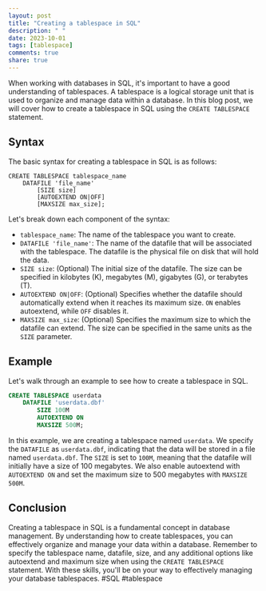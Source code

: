 ```yaml
---
layout: post
title: "Creating a tablespace in SQL"
description: " "
date: 2023-10-01
tags: [tablespace]
comments: true
share: true
---
```


When working with databases in SQL, it's important to have a good understanding of tablespaces. A tablespace is a logical storage unit that is used to organize and manage data within a database. In this blog post, we will cover how to create a tablespace in SQL using the `CREATE TABLESPACE` statement.

## Syntax

The basic syntax for creating a tablespace in SQL is as follows:

```
CREATE TABLESPACE tablespace_name
    DATAFILE 'file_name'
        [SIZE size]
        [AUTOEXTEND ON|OFF]
        [MAXSIZE max_size];
```

Let's break down each component of the syntax:

- `tablespace_name`: The name of the tablespace you want to create.
- `DATAFILE 'file_name'`: The name of the datafile that will be associated with the tablespace. The datafile is the physical file on disk that will hold the data.
- `SIZE size`: (Optional) The initial size of the datafile. The size can be specified in kilobytes (K), megabytes (M), gigabytes (G), or terabytes (T).
- `AUTOEXTEND ON|OFF`: (Optional) Specifies whether the datafile should automatically extend when it reaches its maximum size. `ON` enables autoextend, while `OFF` disables it.
- `MAXSIZE max_size`: (Optional) Specifies the maximum size to which the datafile can extend. The size can be specified in the same units as the `SIZE` parameter.

## Example

Let's walk through an example to see how to create a tablespace in SQL.

```sql
CREATE TABLESPACE userdata
    DATAFILE 'userdata.dbf'
        SIZE 100M
        AUTOEXTEND ON
        MAXSIZE 500M;
```

In this example, we are creating a tablespace named `userdata`. We specify the `DATAFILE` as `userdata.dbf`, indicating that the data will be stored in a file named `userdata.dbf`. The `SIZE` is set to `100M`, meaning that the datafile will initially have a size of 100 megabytes. We also enable autoextend with `AUTOEXTEND ON` and set the maximum size to 500 megabytes with `MAXSIZE 500M`.

## Conclusion

Creating a tablespace in SQL is a fundamental concept in database management. By understanding how to create tablespaces, you can effectively organize and manage your data within a database. Remember to specify the tablespace name, datafile, size, and any additional options like autoextend and maximum size when using the `CREATE TABLESPACE` statement. With these skills, you'll be on your way to effectively managing your database tablespaces. #SQL #tablespace
